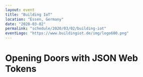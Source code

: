 ```yaml
---
layout: event
title: "Building IoT"
location: "Essen, Germany"
date: "2020-03-02"
permalink: "schedule/2020/03/02/building-iot"
eventLogo: "https://www.buildingiot.de/img/logo600.png"
---
```

# Opening Doors with JSON Web Tokens
